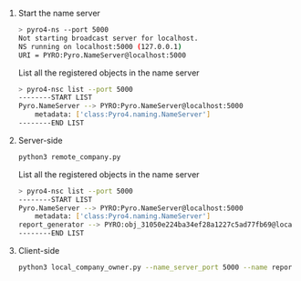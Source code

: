 1. Start the name server

   ```bash
   > pyro4-ns --port 5000
   Not starting broadcast server for localhost.
   NS running on localhost:5000 (127.0.0.1)
   URI = PYRO:Pyro.NameServer@localhost:5000
   ```

   List all the registered objects in the name server

   ```bash
   > pyro4-nsc list --port 5000
   --------START LIST
   Pyro.NameServer --> PYRO:Pyro.NameServer@localhost:5000
       metadata: ['class:Pyro4.naming.NameServer']
   --------END LIST
   ```

2. Server-side

   ```bash
   python3 remote_company.py
   ```

   List all the registered objects in the name server

   ```bash
   > pyro4-nsc list --port 5000
   --------START LIST
   Pyro.NameServer --> PYRO:Pyro.NameServer@localhost:5000
       metadata: ['class:Pyro4.naming.NameServer']
   report_generator --> PYRO:obj_31050e224ba34ef28a1227c5ad77fb69@localhost:55017
   --------END LIST
   ```

3. Client-side

   ```bash
   python3 local_company_owner.py --name_server_port 5000 --name report_generator
   ```


